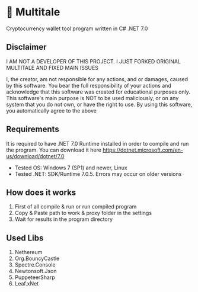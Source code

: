 # 🔑 Multitale

Cryptocurrency wallet tool program written in C# .NET 7.0

## Disclaimer
I AM NOT A DEVELOPER OF THIS PROJECT. I JUST FORKED ORIGINAL MULTITALE AND FIXED MAIN ISSUES

I, the creator, am not responsible for any actions, and or damages, caused by this software. You bear the full responsibility of your actions and acknowledge that this software was created for educational purposes only. This software's main purpose is NOT to be used maliciously, or on any system that you do not own, or have the right to use. By using this software, you automatically agree to the above

## Requirements

It is required to have .NET 7.0 Runtime installed in order to compile and run the program. You can download it here https://dotnet.microsoft.com/en-us/download/dotnet/7.0

* Tested OS: Windows 7 (SP1) and newer, Linux
* Tested .NET: SDK/Runtime 7.0.5. Errors may occur on older versions

## How does it works

1. First of all compile & run or run compiled program
2. Copy & Paste path to work & proxy folder in the settings
3. Wait for results in the program directory

## Used Libs

1. Nethereum
2. Org.BouncyCastle
3. Spectre.Console
4. Newtonsoft.Json
5. PuppeteerSharp
6. Leaf.xNet
